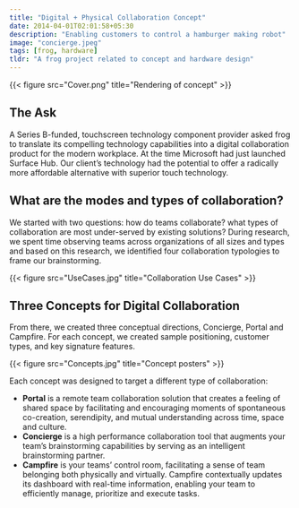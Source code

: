 ```yaml
---
title: "Digital + Physical Collaboration Concept"
date: 2014-04-01T02:01:58+05:30
description: "Enabling customers to control a hamburger making robot"
image: "concierge.jpeg"
tags: [frog, hardware]
tldr: "A frog project related to concept and hardware design"
---
```


{{< figure src="Cover.png" title="Rendering of concept" >}}

## The Ask
A Series B-funded, touchscreen technology component provider asked frog to translate its compelling technology capabilities into a digital collaboration product for the modern workplace. At the time Microsoft had just launched Surface Hub. Our client’s technology had the potential to offer a radically more affordable alternative with superior touch technology.

## What are the modes and types of collaboration?
We started with two questions: how do teams collaborate? what types of collaboration are most under-served by existing solutions?
During research, we spent time observing teams across organizations of all sizes and types and based on this research, we identified four collaboration typologies to frame our brainstorming.

{{< figure src="UseCases.jpg" title="Collaboration Use Cases" >}}

## Three Concepts for Digital Collaboration
From there, we created three conceptual directions, Concierge, Portal and Campfire. For each concept, we created sample positioning, customer types, and key signature features.

{{< figure src="Concepts.jpg" title="Concept posters" >}}

Each concept was designed to target a different type of collaboration:

- **Portal** is a remote team collaboration solution that creates a feeling of shared space by facilitating and encouraging moments of spontaneous co-creation, serendipity, and mutual understanding across time, space and culture. 
- **Concierge** is a high performance collaboration tool that augments your team’s brainstorming capabilities by serving as an intelligent brainstorming partner.
- **Campfire** is your teams’ control room, facilitating a sense of team belonging both physically and virtually. Campfire contextually updates its dashboard with real-time information, enabling your team to efficiently manage, prioritize and execute tasks.


